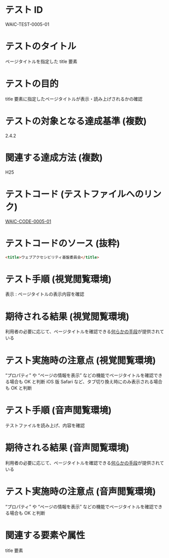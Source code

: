 

# テスト ID
WAIC-TEST-0005-01

# テストのタイトル
ページタイトルを指定した title 要素

# テストの目的
title 要素に指定したページタイトルが表示・読み上げされるかの確認

# テストの対象となる達成基準 (複数)
2.4.2

# 関連する達成方法 (複数)
H25

# テストコード (テストファイルへのリンク)
[WAIC-CODE-0005-01](https://waic.github.io/as_test/WAIC-CODE/WAIC-CODE-0005-01.html)

# テストコードのソース (抜粋)
```html
<title>ウェブアクセシビリティ基盤委員会</title>

```
# テスト手順 (視覚閲覧環境)
表示 : ページタイトルの表示内容を確認

# 期待される結果 (視覚閲覧環境)
利用者の必要に応じて、ページタイトルを確認できる[何らかの手段](https://github.com/waic/as_test/blob/master/term.md#%E4%BD%95%E3%82%89%E3%81%8B%E3%81%AE%E6%89%8B%E6%AE%B5)が提供されている

# テスト実施時の注意点 (視覚閲覧環境)
“プロパティ” や “ページの情報を表示” などの機能でページタイトルを確認できる場合も OK と判断
iOS 版 Safari など、タブ切り換え時にのみ表示される場合も OK と判断

# テスト手順 (音声閲覧環境)
テストファイルを読み上げ、内容を確認

# 期待される結果 (音声閲覧環境)
利用者の必要に応じて、ページタイトルを確認できる[何らかの手段](https://github.com/waic/as_test/blob/master/term.md#%E4%BD%95%E3%82%89%E3%81%8B%E3%81%AE%E6%89%8B%E6%AE%B5)が提供されている

# テスト実施時の注意点 (音声閲覧環境)
“プロパティ” や “ページの情報を表示” などの機能でページタイトルを確認できる場合も OK と判断

# 関連する要素や属性
title 要素


